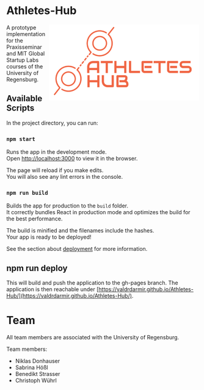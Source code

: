 # Athletes-Hub

<img align="right" style="height: 200px" src="logo.png"></img>

A prototype implementation for the Praxisseminar and MIT Global Startup Labs courses of the University of Regensburg.

## Available Scripts

In the project directory, you can run: 

### `npm start`

Runs the app in the development mode.\
Open [http://localhost:3000](http://localhost:3000) to view it in the browser.

The page will reload if you make edits.\
You will also see any lint errors in the console.

### `npm run build`

Builds the app for production to the `build` folder.\
It correctly bundles React in production mode and optimizes the build for the best performance.

The build is minified and the filenames include the hashes.\
Your app is ready to be deployed!

See the section about [deployment](https://facebook.github.io/create-react-app/docs/deployment) for more information.

## npm run deploy

This will build and push the application to the gh-pages branch.
The application is then reachable under [https://valdrdarmir.github.io/Athletes-Hub/](https://valdrdarmir.github.io/Athletes-Hub/).

# Team

All team members are associated with the University of Regensburg.

Team members:
- Niklas Donhauser
- Sabrina Hößl
- Benedikt Strasser
- Christoph Wührl
